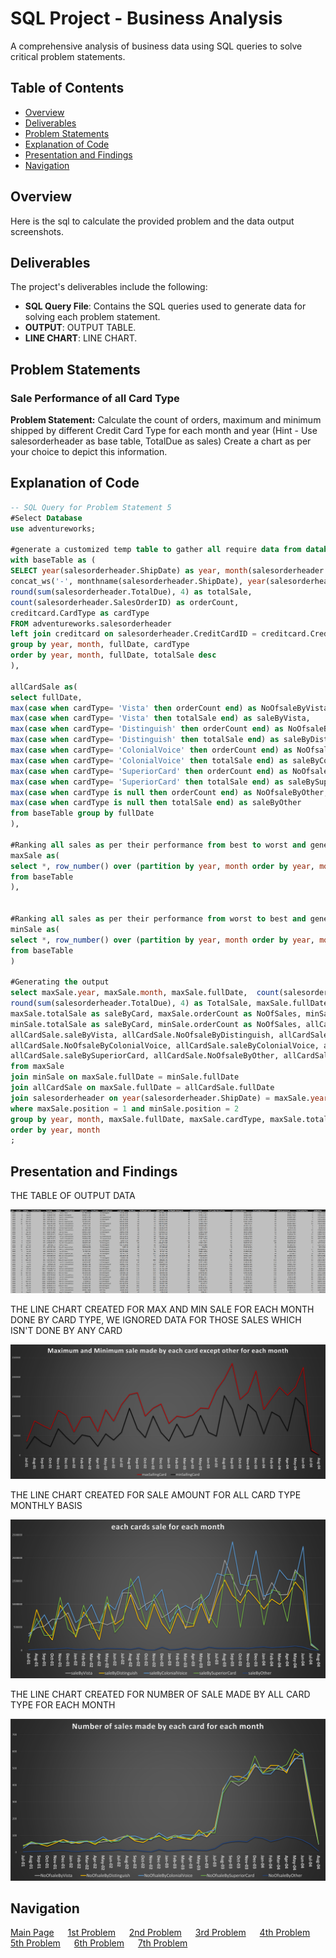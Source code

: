 # SQL Project - Business Analysis

A comprehensive analysis of business data using SQL queries to solve critical problem statements.

## Table of Contents
- [Overview](#overview)
- [Deliverables](#Deliverables)
- [Problem Statements](#Problem-Statements)
- [Explanation of Code](#Explanation-of-Code)
- [Presentation and Findings](#Presentation-and-Findings)
- [Navigation](#Navigation)



## Overview

Here is the sql to calculate the provided problem and the data output screenshots.


## Deliverables

The project's deliverables include the following:

- **SQL Query File**: Contains the SQL queries used to generate data for solving each problem statement.
- **OUTPUT**: OUTPUT TABLE.
- **LINE CHART**: LINE CHART.

## Problem Statements

### Sale Performance of all Card Type
**Problem Statement:** Calculate the count of orders, maximum and minimum shipped by different
Credit Card Type for each month and year
(Hint - Use salesorderheader as base table, TotalDue as sales)
Create a chart as per your choice to depict this information.

## Explanation of Code 

```sql
-- SQL Query for Problem Statement 5
#Select Database
use adventureworks;

#generate a customized temp table to gather all require data from database
with baseTable as (
SELECT year(salesorderheader.ShipDate) as year, month(salesorderheader.ShipDate) as month,
concat_ws('-', monthname(salesorderheader.ShipDate), year(salesorderheader.ShipDate)) as fullDate,
round(sum(salesorderheader.TotalDue), 4) as totalSale,
count(salesorderheader.SalesOrderID) as orderCount,
creditcard.CardType as cardType
FROM adventureworks.salesorderheader
left join creditcard on salesorderheader.CreditCardID = creditcard.CreditCardID
group by year, month, fullDate, cardType
order by year, month, fullDate, totalSale desc
),

allCardSale as(
select fullDate,
max(case when cardType= 'Vista' then orderCount end) as NoOfsaleByVista,
max(case when cardType= 'Vista' then totalSale end) as saleByVista,
max(case when cardType= 'Distinguish' then orderCount end) as NoOfsaleByDistinguish,
max(case when cardType= 'Distinguish' then totalSale end) as saleByDistinguish,
max(case when cardType= 'ColonialVoice' then orderCount end) as NoOfsaleByColonialVoice,
max(case when cardType= 'ColonialVoice' then totalSale end) as saleByColonialVoice,
max(case when cardType= 'SuperiorCard' then orderCount end) as NoOfsaleBySuperiorCard,
max(case when cardType= 'SuperiorCard' then totalSale end) as saleBySuperiorCard,
max(case when cardType is null then orderCount end) as NoOfsaleByOther,
max(case when cardType is null then totalSale end) as saleByOther
from baseTable group by fullDate
),

#Ranking all sales as per their performance from best to worst and generate a temptable
maxSale as(
select *, row_number() over (partition by year, month order by year, month, fullDate, totalSale desc) as position
from baseTable
),


#Ranking all sales as per their performance from worst to best and generate a temptable
minSale as(
select *, row_number() over (partition by year, month order by year, month, fullDate, totalSale) as position
from baseTable
)

#Generating the output
select maxSale.year, maxSale.month, maxSale.fullDate,  count(salesorderheader.SalesOrderID) as TotalNoOfSale,
round(sum(salesorderheader.TotalDue), 4) as TotalSale, maxSale.fullDate, maxSale.cardType as maxSallingCard,
maxSale.totalSale as saleByCard, maxSale.orderCount as NoOfSales, minSale.cardType as minSallingCard,
minSale.totalSale as saleByCard, minSale.orderCount as NoOfSales, allCardSale.NoOfsaleByVista,
allCardSale.saleByVista, allCardSale.NoOfsaleByDistinguish, allCardSale.saleByDistinguish,
allCardSale.NoOfsaleByColonialVoice, allCardSale.saleByColonialVoice, allCardSale.NoOfsaleBySuperiorCard,
allCardSale.saleBySuperiorCard, allCardSale.NoOfsaleByOther, allCardSale.saleByOther
from maxSale 
join minSale on maxSale.fullDate = minSale.fullDate 
join allCardSale on maxSale.fullDate = allCardSale.fullDate
join salesorderheader on year(salesorderheader.ShipDate) = maxSale.year and month(salesorderheader.ShipDate) = maxSale.month
where maxSale.position = 1 and minSale.position = 2
group by year, month, maxSale.fullDate, maxSale.cardType, maxSale.totalSale, minSale.cardType, minSale.totalSale, minSale.orderCount
order by year, month
;
```

## Presentation and Findings

THE TABLE OF OUTPUT DATA

![Table Output of Data](q5-d.png)

THE LINE CHART CREATED FOR MAX AND MIN SALE FOR EACH MONTH DONE BY CARD TYPE, WE IGNORED DATA FOR THOSE SALES WHICH ISN'T DONE BY ANY CARD

![Bar Chart of Data](q5-1.png)

THE LINE CHART CREATED FOR SALE AMOUNT FOR ALL CARD TYPE MONTHLY BASIS

![Bar Chart of Data](q5-2.png)

THE LINE CHART CREATED FOR NUMBER OF SALE MADE BY ALL CARD TYPE FOR EACH MONTH

![Bar Chart of Data](q5-3.png)


## Navigation

[Main Page](https://github.com/Plotted-Digit/SQL-Project/) &emsp; [1st Problem](https://github.com/Plotted-Digit/SQL-Project/tree/main/QUESTION_1) &emsp; [2nd Problem](https://github.com/Plotted-Digit/SQL-Project/tree/main/QUESTION_2) &emsp; [3rd Problem](https://github.com/Plotted-Digit/SQL-Project/tree/main/QUESTION_3) &emsp; [4th Problem](https://github.com/Plotted-Digit/SQL-Project/tree/main/QUESTION_4) &emsp; [5th Problem](https://github.com/Plotted-Digit/SQL-Project/tree/main/QUESTION_5) &emsp; [6th Problem](https://github.com/Plotted-Digit/SQL-Project/tree/main/QUESTION_6) &emsp; [7th Problem](https://github.com/Plotted-Digit/SQL-Project/tree/main/QUESTION_7)
